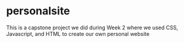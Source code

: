 # personalsite
This is a capstone project we did during Week 2 where we used CSS, Javascript, and HTML to create our own personal website
